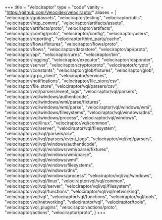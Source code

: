 +++
title = "Velociraptor"
type = "code"
vanity = "https://github.com/Velocidex/velociraptor"
aliases = [
"velociraptor/gui/assets",
"velociraptor/testing",
"velociraptor/utils",
"velociraptor/http_comms",
"velociraptor/artifacts/assets",
"velociraptor/artifacts/proto",
"velociraptor/artifacts",
"velociraptor/config/proto",
"velociraptor/config",
"velociraptor/users",
"velociraptor/reporting",
"velociraptor/third_party/cache",
"velociraptor/flows/fixtures",
"velociraptor/flows/proto",
"velociraptor/flows",
"velociraptor/datastore",
"velociraptor/api/proto",
"velociraptor/api",
"velociraptor/urns",
"velociraptor/bin",
"velociraptor/logging",
"velociraptor/executor",
"velociraptor/responder",
"velociraptor/server",
"velociraptor/crypto/proto",
"velociraptor/crypto",
"velociraptor/constants",
"velociraptor/glob/fixtures",
"velociraptor/glob",
"velociraptor/grpc_client",
"velociraptor/services",
"velociraptor/notifications",
"velociraptor/file_store/csv",
"velociraptor/file_store",
"velociraptor/vql/parsers/csv",
"velociraptor/vql/parsers/event_logs",
"velociraptor/vql/parsers",
"velociraptor/vql/windows/authenticode",
"velociraptor/vql/windows/wmi/parse/fixtures",
"velociraptor/vql/windows/wmi/parse",
"velociraptor/vql/windows/wmi",
"velociraptor/vql/windows/filesystems",
"velociraptor/vql/windows/dns",
"velociraptor/vql/windows/process",
"velociraptor/vql/windows",
"velociraptor/vql/linux",
"velociraptor/vql/common",
"velociraptor/vql/server",
"velociraptor/vql/filesystem",
"velociraptor/vql/vql/parsers/csv",
"velociraptor/vql/vql/parsers/event_logs",
"velociraptor/vql/vql/parsers",
"velociraptor/vql/vql/windows/authenticode",
"velociraptor/vql/vql/windows/wmi/parse/fixtures",
"velociraptor/vql/vql/windows/wmi/parse",
"velociraptor/vql/vql/windows/wmi",
"velociraptor/vql/vql/windows/filesystems",
"velociraptor/vql/vql/windows/dns",
"velociraptor/vql/vql/windows/process",
"velociraptor/vql/vql/windows",
"velociraptor/vql/vql/linux",
"velociraptor/vql/vql/common",
"velociraptor/vql/vql/server",
"velociraptor/vql/vql/filesystem",
"velociraptor/vql/vql/functions",
"velociraptor/vql/vql/networking",
"velociraptor/vql/vql",
"velociraptor/vql/functions",
"velociraptor/vql/tools",
"velociraptor/vql/networking",
"velociraptor/vql",
"velociraptor/tools",
"velociraptor/vql_plugins",
"velociraptor/actions/proto",
"velociraptor/actions",
"velociraptor/proto",
]
+++